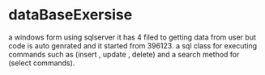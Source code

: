 # dataBaseExersise
a  windows form  using sqlserver
it has 4 filed to getting data from user but code is auto genrated and it started from 396123.
a sql class for executing commands such as (insert , update , delete) and a  search method  for (select commands).

